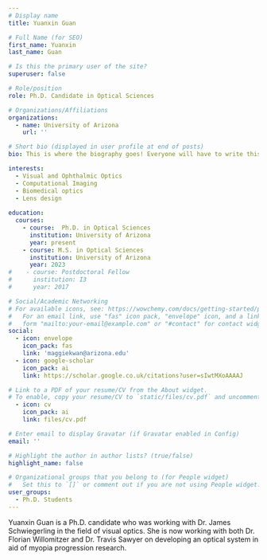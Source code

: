 ```yaml
---
# Display name
title: Yuanxin Guan

# Full Name (for SEO)
first_name: Yuanxin
last_name: Guan

# Is this the primary user of the site?
superuser: false

# Role/position
role: Ph.D. Candidate in Optical Sciences

# Organizations/Affiliations
organizations:
  - name: University of Arizona
    url: ''

# Short bio (displayed in user profile at end of posts)
bio: This is where the biography goes! Everyone will have to write this.

interests:
  - Visual and Ophthalmic Optics
  - Computational Imaging
  - Biomedical optics
  - Lens design 
  
education:
  courses:
    - course:  Ph.D. in Optical Sciences
      institution: University of Arizona
      year: present
    - course: M.S. in Optical Sciences
      institution: University of Arizona
      year: 2023
#    - course: Postdoctoral Fellow
#      institution: I3
#      year: 2017

# Social/Academic Networking
# For available icons, see: https://wowchemy.com/docs/getting-started/page-builder/#icons
#   For an email link, use "fas" icon pack, "envelope" icon, and a link in the
#   form "mailto:your-email@example.com" or "#contact" for contact widget.
social:
  - icon: envelope
    icon_pack: fas
    link: 'maggiekwan@arizona.edu'
  - icon: google-scholar
    icon_pack: ai
    link: https://scholar.google.co.uk/citations?user=sIwtMXoAAAAJ

# Link to a PDF of your resume/CV from the About widget.
# To enable, copy your resume/CV to `static/files/cv.pdf` and uncomment the lines below.
  - icon: cv
    icon_pack: ai
    link: files/cv.pdf

# Enter email to display Gravatar (if Gravatar enabled in Config)
email: ''

# Highlight the author in author lists? (true/false)
highlight_name: false

# Organizational groups that you belong to (for People widget)
#   Set this to `[]` or comment out if you are not using People widget.
user_groups:
  - Ph.D. Students
---
```


Yuanxin Guan is a Ph.D. candidate who was working with Dr. James Schwiegerling in the field of visual optics. She is now working with both Dr. Florian Willomitzer and Dr. Travis Sawyer on developing an optical system in aid of myopia progression research.

